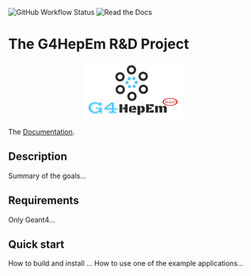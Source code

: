 ![GitHub Workflow Status](https://img.shields.io/github/workflow/status/mnovak42/g4hepem/cpu-build?label=Tests%20%28CI%29&logo=github&logoColor=blue&style=plastic)
![Read the Docs](https://img.shields.io/readthedocs/g4hepem?label=%20Building%20docs&logo=read%20the%20docs&logoColor=white&style=plastic)

# The G4HepEm R&D Project

<p align="center">
  <img src="./docs/source/logo_HepEM3.png">
</p>


The [Documentation](https://g4hepem.readthedocs.io/en/latest/).  



## Description

Summary of the goals... 


## Requirements

Only Geant4... 


## Quick start

How to build and install ...
How to use one of the example applications...
